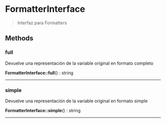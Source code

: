 
                                                                                                                                            
    
# FormatterInterface


> Interfaz para Formatters
>
> 








## Methods

### full
Devuelve una representación de la variable original en formato completo


**FormatterInterface::full**() : string



---


### simple
Devuelve una representación de la variable original en formato simple


**FormatterInterface::simple**() : string



---


                                                                                                                                                                                                                                                                                                                                                                                                            
    
                                                                                                                                                                                                                                                                             
                